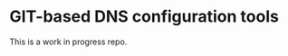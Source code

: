 GIT-based DNS configuration tools
=================================

This is a work in progress repo.
